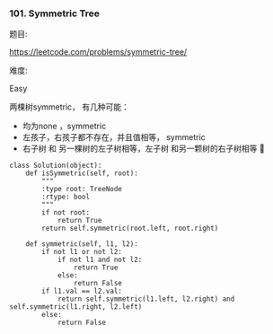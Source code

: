 ### 101. Symmetric Tree

题目:

<https://leetcode.com/problems/symmetric-tree/>


难度:

Easy


两棵树symmetric， 有几种可能：

- 均为none ，symmetric
- 左孩子，右孩子都不存在，并且值相等， symmetric
- 右子树 和 另一棵树的左子树相等，左子树 和另一颗树的右子树相等 🌲


```
class Solution(object):
    def isSymmetric(self, root):
        """
        :type root: TreeNode
        :rtype: bool
        """
        if not root:
            return True
        return self.symmetric(root.left, root.right)
        
    def symmetric(self, l1, l2):
        if not l1 or not l2:
            if not l1 and not l2:
                return True
            else:
                return False
        if l1.val == l2.val:
            return self.symmetric(l1.left, l2.right) and self.symmetric(l1.right, l2.left)
        else:
            return False
```




